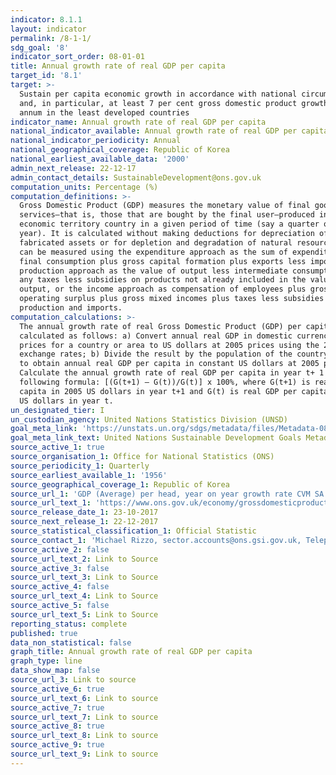 ```yaml
---
indicator: 8.1.1
layout: indicator
permalink: /8-1-1/
sdg_goal: '8'
indicator_sort_order: 08-01-01
title: Annual growth rate of real GDP per capita
target_id: '8.1'
target: >-
  Sustain per capita economic growth in accordance with national circumstances
  and, in particular, at least 7 per cent gross domestic product growth per
  annum in the least developed countries
indicator_name: Annual growth rate of real GDP per capita
national_indicator_available: Annual growth rate of real GDP per capita
national_indicator_periodicity: Annual
national_geographical_coverage: Republic of Korea
national_earliest_available_data: '2000'
admin_next_release: 22-12-17
admin_contact_details: SustainableDevelopment@ons.gov.uk
computation_units: Percentage (%)
computation_definitions: >-
  Gross Domestic Product (GDP) measures the monetary value of final goods and
  services—that is, those that are bought by the final user—produced in an
  economic territory country in a given period of time (say a quarter or a
  year). It is calculated without making deductions for depreciation of
  fabricated assets or for depletion and degradation of natural resources. GDP
  can be measured using the expenditure approach as the sum of expenditure on
  final consumption plus gross capital formation plus exports less imports, the
  production approach as the value of output less intermediate consumption plus
  any taxes less subsidies on products not already included in the value of
  output, or the income approach as compensation of employees plus gross
  operating surplus plus gross mixed incomes plus taxes less subsidies on both
  production and imports.
computation_calculations: >-
  The annual growth rate of real Gross Domestic Product (GDP) per capita is
  calculated as follows: a) Convert annual real GDP in domestic currency at 2005
  prices for a country or area to US dollars at 2005 prices using the 2005
  exchange rates; b) Divide the result by the population of the country or area
  to obtain annual real GDP per capita in constant US dollars at 2005 prices; c)
  Calculate the annual growth rate of real GDP per capita in year t+ 1 using the
  following formula: [(G(t+1) – G(t))/G(t)] x 100%, where G(t+1) is real GDP per
  capita in 2005 US dollars in year t+1 and G(t) is real GDP per capita in 2005
  US dollars in year t.
un_designated_tier: I
un_custodian_agency: United Nations Statistics Division (UNSD)
goal_meta_link: 'https://unstats.un.org/sdgs/metadata/files/Metadata-08-01-01.pdf '
goal_meta_link_text: United Nations Sustainable Development Goals Metadata (PDF 232 KB)
source_active_1: true
source_organisation_1: Office for National Statistics (ONS)
source_periodicity_1: Quarterly
source_earliest_available_1: '1956'
source_geographical_coverage_1: Republic of Korea
source_url_1: 'GDP (Average) per head, year on year growth rate CVM SA %'
source_url_text_1: 'https://www.ons.gov.uk/economy/grossdomesticproductgdp/timeseries/n3y6/ukea'
source_release_date_1: 23-10-2017
source_next_release_1: 22-12-2017
source_statistical_classification_1: Official Statistic
source_contact_1: 'Michael Rizzo, sector.accounts@ons.gsi.gov.uk, Telephone  +44 (0)1633 456366'
source_active_2: false
source_url_text_2: Link to Source
source_active_3: false
source_url_text_3: Link to Source
source_active_4: false
source_url_text_4: Link to Source
source_active_5: false
source_url_text_5: Link to Source
reporting_status: complete
published: true
data_non_statistical: false
graph_title: Annual growth rate of real GDP per capita
graph_type: line
data_show_map: false
source_url_3: Link to source
source_active_6: true
source_url_text_6: Link to source
source_active_7: true
source_url_text_7: Link to source
source_active_8: true
source_url_text_8: Link to source
source_active_9: true
source_url_text_9: Link to source
---
```

